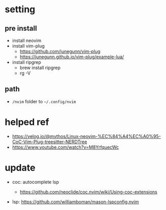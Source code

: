 # setting

## pre install
- install neovim
- install vim-plug
  - https://github.com/junegunn/vim-plug
  - https://junegunn.github.io/vim-plug/example-lua/
- install ripgrep
  - brew install ripgrep
  - rg -V

## path
- `/nvim` folder to `~/.config/nvim`


# helped ref
- https://velog.io/@mythos/Linux-neovim-%EC%84%A4%EC%A0%95-CoC-Vim-Plug-treesitter-NERDTree
- https://www.youtube.com/watch?v=M8YrfquecWc


# update
- coc: autocomplete lsp
    - https://github.com/neoclide/coc.nvim/wiki/Using-coc-extensions

- lsp: https://github.com/williamboman/mason-lspconfig.nvim
